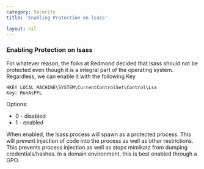 ```yaml
---
category: Security
title: 'Enabling Protection on lsass'

layout: nil
---
```


### Enabling Protection on lsass

For whatever reason, the folks at Redmond decided that lsass should not be protected even though it is a integral part of the operating system. Regardless, we can enable it with the following Key

```
HKEY_LOCAL_MACHINE\SYSTEM\CurrentControlSet\Control\Lsa
Key: RunAsPPL
```

Options:

* 0 - disabled
* 1 - enabled

When enabled, the lsass process will spawn as a protected process. This will prevent injection of code into the process as well as other restrictions. This prevents process injection as well as stops mimikatz from dumping credentials/hashes. In a domain environment, this is best enabled through a GPO.
